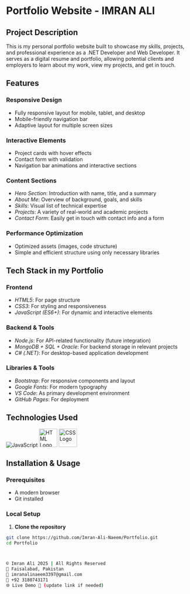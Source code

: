 # Portfolio Website - IMRAN ALI

## Project Description

This is my personal portfolio website built to showcase my skills, projects, and professional experience as a .NET Developer and Web Developer. It serves as a digital resume and portfolio, allowing potential clients and employers to learn about my work, view my projects, and get in touch.

## Features

### Responsive Design

- Fully responsive layout for mobile, tablet, and desktop
- Mobile-friendly navigation bar
- Adaptive layout for multiple screen sizes

### Interactive Elements

- Project cards with hover effects
- Contact form with validation
- Navigation bar animations and interactive sections

### Content Sections

- *Hero Section*: Introduction with name, title, and a summary
- *About Me*: Overview of background, goals, and skills
- *Skills*: Visual list of technical expertise
- *Projects*: A variety of real-world and academic projects
- *Contact Form*: Easily get in touch with contact info and a form

### Performance Optimization

- Optimized assets (images, code structure)
- Simple and efficient structure using only necessary libraries

## Tech Stack in my Portfolio

### Frontend

- *HTML5*: For page structure
- *CSS3*: For styling and responsiveness
- *JavaScript (ES6+)*: For dynamic and interactive elements

### Backend & Tools

- *Node.js*: For API-related functionality (future integration)
- *MongoDB + SQL + Oracle*: For backend storage in relevant projects
- *C# (.NET)*: For desktop-based application development

### Libraries & Tools

- *Bootstrap*: For responsive components and layout
- *Google Fonts*: For modern typography
- *VS Code*: As primary development environment
- *GitHub Pages*: For deployment

## Technologies Used

![JavaScript](https://img.shields.io/badge/javascript-%23323330.svg?style=for-the-badge&logo=javascript&logoColor=%23F7DF1E)
<img src="https://e7.pngegg.com/pngimages/780/934/png-clipart-html-logo-html5-logo-icons-logos-emojis-tech-companies-thumbnail.png" alt="HTML Logo" width="50" height="50">
<img src="https://encrypted-tbn0.gstatic.com/images?q=tbn:ANd9GcSGNcROPazO1jI9SFGLW0xdtny_KZfkM-wtLA&s" alt="CSS Logo" width="50" height="50">

## Installation & Usage

### Prerequisites

- A modern browser
- Git installed

### Local Setup

1. **Clone the repository**

```sh
git clone https://github.com/Imran-Ali-Naeem/Portfolio.git
cd Portfolio



© Imran Ali 2025 | All Rights Reserved
📍 Faisalabad, Pakistan
📧 imranalinaeem3397@gmail.com
📱 +92 3180743171
🌐 Live Demo 🚀 (update link if needed)

